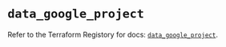 # `data_google_project`

Refer to the Terraform Registory for docs: [`data_google_project`](https://registry.terraform.io/providers/hashicorp/google-beta/4.71.0/docs/data-sources/google_project).
